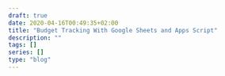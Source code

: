 ```yaml
---
draft: true
date: 2020-04-16T00:49:35+02:00
title: "Budget Tracking With Google Sheets and Apps Script"
description: ""
tags: []
series: []
type: "blog"
---
```

